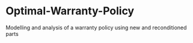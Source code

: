 # Optimal-Warranty-Policy
Modelling and analysis of a warranty policy using new and reconditioned parts
